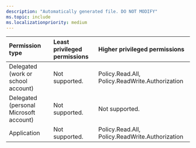 ```yaml
---
description: "Automatically generated file. DO NOT MODIFY"
ms.topic: include
ms.localizationpriority: medium
---
```


|Permission type|Least privileged permissions|Higher privileged permissions|
|:---|:---|:---|
|Delegated (work or school account)|Not supported.|Policy.Read.All, Policy.ReadWrite.Authorization|
|Delegated (personal Microsoft account)|Not supported.|Not supported.|
|Application|Not supported.|Policy.Read.All, Policy.ReadWrite.Authorization|

